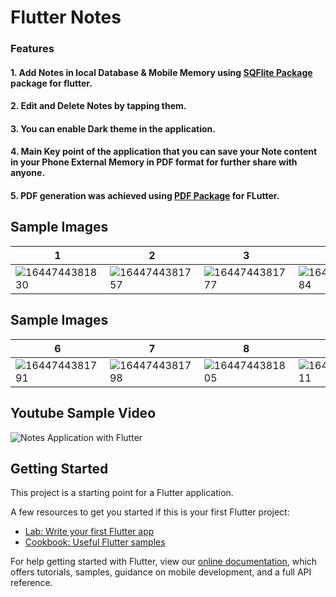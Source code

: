 # Flutter Notes

### Features
#### 1. Add Notes in local Database & Mobile Memory using [SQFlite Package](https://pub.dev/packages/sqflite) package for flutter.
#### 2. Edit and Delete Notes by tapping them.
#### 3. You can enable Dark theme in the application.
#### 4. Main Key point of the application that you can save your Note content in your Phone External Memory in PDF format for further share with anyone.
#### 5. PDF generation was achieved using [PDF Package](https://pub.dev/packages/pdf) for FLutter.


## Sample Images
|1|2|3|4|5|
|-|-|-|-|-|
|![1644744381830](https://user-images.githubusercontent.com/57620850/153747520-09a87bf5-1ea2-45f5-a495-1d94ac6b4ac6.jpg)|![1644744381757](https://user-images.githubusercontent.com/57620850/153747522-ef9e1f03-6f14-41eb-a6c4-d48793be5621.jpg)|![1644744381777](https://user-images.githubusercontent.com/57620850/153747523-7dc3beb8-b435-46c0-8791-72c58f1040ea.jpg)|![1644744381784](https://user-images.githubusercontent.com/57620850/153747524-8dbdb33e-fa8f-4e06-9ca2-7c22d6a6001a.jpg)|![1644744381818](https://user-images.githubusercontent.com/57620850/153747531-0a4aff83-21d0-42eb-8dcb-c8318d3ab0b3.jpg)|

## Sample Images
|6|7|8|9|10|
|-|-|-|-|-|
|![1644744381791](https://user-images.githubusercontent.com/57620850/153747526-61a0ebfb-b7cf-43ed-bb05-1fbaf1bd5eb0.jpg)|![1644744381798](https://user-images.githubusercontent.com/57620850/153747527-b7b32597-309c-49ad-9979-ac14c90f92c8.jpg)|![1644744381805](https://user-images.githubusercontent.com/57620850/153747528-941ed965-c094-46c4-9b2e-445e2789de26.jpg)|![1644744381811](https://user-images.githubusercontent.com/57620850/153747529-42632a5b-b4ed-4af6-a806-1255c6321aa5.jpg)|![1644744381824](https://user-images.githubusercontent.com/57620850/153747534-f7ddcb57-a3d6-43d7-bbf1-ec4122fc821a.jpg)|

## Youtube Sample Video
![Notes Application with Flutter](https://youtu.be/oz4c83vAamE)

## Getting Started

This project is a starting point for a Flutter application.

A few resources to get you started if this is your first Flutter project:

- [Lab: Write your first Flutter app](https://flutter.dev/docs/get-started/codelab)
- [Cookbook: Useful Flutter samples](https://flutter.dev/docs/cookbook)

For help getting started with Flutter, view our
[online documentation](https://flutter.dev/docs), which offers tutorials,
samples, guidance on mobile development, and a full API reference.
